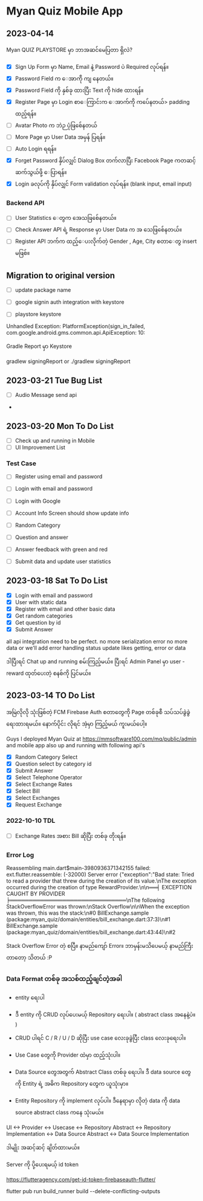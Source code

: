 # Myan Quiz Mobile App

## 2023-04-14

Myan QUIZ PLAYSTORE မှာ ဘာအဆင်မေပြတာ ရှိလဲ?


- [x] Sign Up Form မှာ Name, Email နဲ့ Password ပဲ Required လုပ်ရန်။
- [x] Password Field က ေအာက်ို ကျ နေတယ်။
- [x] Password Field ကို နှစ်ခု ထားပြီး Text ကို hide ထားရန်။
- [x] Register Page မှာ Login စာေကြာင်းက ေအာက်ကို ကပ်ေနတယ်>  padding ထည့်ရန်။
- [ ] Avatar Photo က ဘဲဉ ပုံဖြစ်ေနတယ်
- [ ] More Page မှာ User Data အမှန် ပြရန်။
- [ ] Auto Login ရရန်။
- [x] Forget Password နှိပ်လျှင် Dialog Box တက်လာပြီး Facebook Page ကတဆင့် ဆက်သွယ်ဖို့ ေပြာရန်။
- [x] Login ခလုပ်ကို နှိပ်လျှင် Form validation လုပ်ရန်။ (blank input, email input)

### Backend API

- [ ] User Statistics ေတွက အေသဖြစ်ေနတယ်။
- [ ] Check Answer API ရဲ့ Response မှာ User Data က အ သေဖြစ်ေနတယ်။
- [ ] Register API ဘက်က ထည့်ေပးလိုက်တဲ့ Gender , Age, City စတာေတွ insert မဖြစ်။

##  Migration to original version

- [ ] update package name
- [ ] google signin auth integration with keystore
- [ ] playstore keystore



Unhandled Exception: PlatformException(sign_in_failed, com.google.android.gms.common.api.ApiException: 10:

Gradle Report မှာ Keystore 

gradlew signingReport
or
./gradlew signingReport


## 2023-03-21 Tue Bug List

- [ ] Audio Message send api 
- 
## 2023-03-20 Mon To Do List

- [ ] Check up and running in Mobile
- [ ] UI Improvement List

### Test Case

- [ ] Register using email and password
- [ ] Login with email and password
- [ ] Login with Google
- [ ] Account Info Screen should show update info
- [ ] Random Category
- [ ] Question and answer
- [ ] Answer feedback with green and red
- [ ] Submit data and update user statistics


 
## 2023-03-18 Sat To Do List

- [x] Login with email and password
- [x] User with static data
- [x] Register with email and other basic data
- [x] Get random categories
- [x] Get question by id
- [x] Submit Answer

all api integration need to be perfect.
no more serialization error 
no more data
or we'll add error handling
status update likes getting, error or data 


ဒါပြီးရင် Chat up and running စမ်းကြည့်မယ်။
ပြီးရင် Admin Panel မှာ user - reward ထုတ်ပေးတဲ့ စနစ်ကို ပြင်မယ်။

## 2023-03-14 TO Do List

အမြဲလိုလို သုံးဖြစ်တဲ့ 
FCM
Firebase Auth
စတာတွေကို 
Page တစ်ခုစီ သပ်သပ်ခွဲခွဲရေးထားရမယ်။
နောက်ပိုင်း လိုရင် အဲ့မှာ ကြည့်မယ် ကူးမယ်ပေါ့။


Guys
I deployed Myan Quiz at https://mmsoftware100.com/mq/public/admin
and mobile app also up and running with following api's 

- [x] Random Category Select
- [x] Question select by category id
- [x] Submit Answer
- [x] Select Telephone Operator
- [x] Select Exchange Rates
- [x] Select Bill
- [x] Select Exchanges
- [x] Request Exchange

### 2022-10-10 TDL
- [ ] Exchange Rates အစား Bill ဆိုပြီး တစ်ခု တိုးရန်။

### Error Log
Reassembling main.dart$main-3980936371342155 failed: ext.flutter.reassemble: (-32000) Server error
{"exception":"Bad state: Tried to read a provider that threw during the creation of its value.\nThe exception occurred during the creation of type RewardProvider.\n\n══╡ EXCEPTION CAUGHT
BY PROVIDER ╞═══════════════════════════════\nThe following StackOverflowError was thrown:\nStack Overflow\n\nWhen the exception was thrown, this was the stack:\n#0
BillExchange.sample (package:myan_quiz/domain/entities/bill_exchange.dart:37:3)\n#1      BillExchange.sample (package:myan_quiz/domain/entities/bill_exchange.dart:43:44)\n#2


Stack Overflow Error တဲ့ စပြီ။
နာမည်ကျော် Error။
ဘာမှန်းမသိပေမယ့် နာမည်ကြီးတာတော့ သိတယ် :P


### Data Format တစ်ခု အသစ်ထည့်ချင်တဲ့အခါ
- entity ရေးပါ
- ဒီ entity ကို CRUD လုပ်ပေးမယ့် Repository ရေးပါ။ ( abstract class အနေနဲ့ပဲ။ )
- CRUD ပါရင် C / R / U / D ဆိုပြီး use case လေးခုခွဲပြီး class လေးခုရေးပါ။ 
- Use Case တွေကို Provider ထဲမှာ ထည့်သုံးပါ။

- Data Source တွေအတွက် Abstract Class တစ်ခု ရေးပါ။ ဒီ data source တွေကို Entity ရဲ့ အဓိက Repository တွေက ယူသုံးမှာ။
- Entity Repository ကို implement လုပ်ပါ။ ဒီနေရာမှာ လိုတဲ့ data ကို data source abstract class  ကနေ သုံးမယ်။

UI <-> Provider <-> Usecase <-> Repository Abstract <-> Repository Implementation <-> Data Source Abstract <-> Data Source Implementation

ဒါမျိုး အဆင့်ဆင့် ချိတ်ထားမယ်။

Server ကို ပို့ပေးရမယ့် id token

https://flutteragency.com/get-id-token-firebaseauth-flutter/

flutter pub run build_runner build --delete-conflicting-outputs

